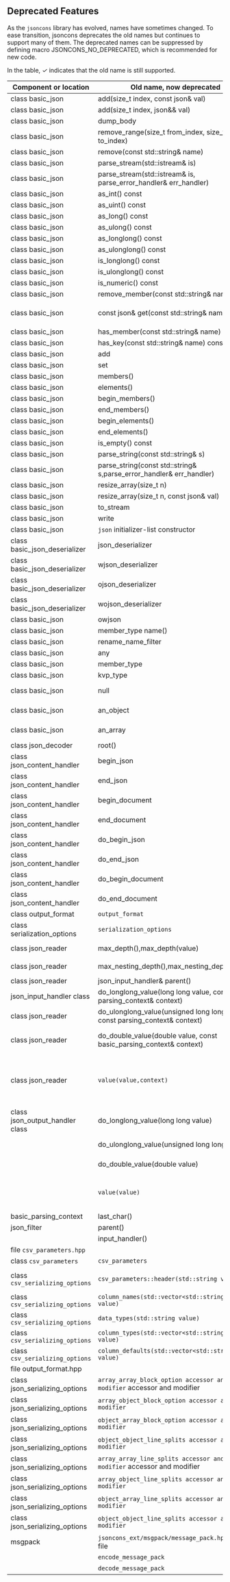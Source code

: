 ## Deprecated Features

As the `jsoncons` library has evolved, names have sometimes changed. To ease transition, jsoncons deprecates the old names but continues to support many of them. The deprecated names can be suppressed by defining macro JSONCONS_NO_DEPRECATED, which is recommended for new code.

In the table, <em>&#x2713;</em> indicates that the old name is still supported.

Component or location|Old name, now deprecated|<em>&#x2713;</em>|New name
--------|-----------|--------------|------------------------
class basic_json|add(size_t index, const json& val)|<em>&#x2713;</em>|`insert(array_iterator pos, const json& val)`
class basic_json|add(size_t index, json&& val)|<em>&#x2713;</em>|`insert(array_iterator pos, json&& val)`
class basic_json|dump_body|<em>&#x2713;</em>|`dump`
class basic_json|remove_range(size_t from_index, size_t to_index)|<em>&#x2713;</em>|`erase(array_iterator first, array_iterator last)`
class basic_json|remove(const std::string& name)|<em>&#x2713;</em>|`erase(const string_view_type& name)`
class basic_json|parse_stream(std::istream& is)|<em>&#x2713;</em>|`parse(std::istream& is)`
class basic_json|parse_stream(std::istream& is, parse_error_handler& err_handler)|<em>&#x2713;</em>|`parse(std::istream& is, parse_error_handler& err_handler)`
class basic_json|as_int() const|<em>&#x2713;</em>|`as<int>`
class basic_json|as_uint() const|<em>&#x2713;</em>|`as<unsigned int>`
class basic_json|as_long() const|<em>&#x2713;</em>|`as<long>`
class basic_json|as_ulong() const|<em>&#x2713;</em>|`as<unsigned long>`
class basic_json|as_longlong() const|<em>&#x2713;</em>|`as<long long>`
class basic_json|as_ulonglong() const|<em>&#x2713;</em>|`as<unsigned long long>`
class basic_json|is_longlong() const|<em>&#x2713;</em>|is<long long>()
class basic_json|is_ulonglong() const|<em>&#x2713;</em>|is<unsigned long long>()
class basic_json|is_numeric() const|<em>&#x2713;</em>|`is_number()`
class basic_json|remove_member(const std::string& name)|<em>&#x2713;</em>|erase(const string_view_type& name)
class basic_json|const json& get(const std::string& name) const|<em>&#x2713;</em>|Use const json get(const std::string& name, T default_val) const with default `json::null_type()`
class basic_json|has_member(const std::string& name) const|<em>&#x2713;</em>|Use `contains(const string_view_type& name)`
class basic_json|has_key(const std::string& name) const|<em>&#x2713;</em>|Use `contains(const string_view_type& name)`
class basic_json|add|<em>&#x2713;</em>|`push_back`
class basic_json|set|<em>&#x2713;</em>|`insert_or_assign`
class basic_json|members()|<em>&#x2713;</em>|object_range()
class basic_json|elements()|<em>&#x2713;</em>|array_range()
class basic_json|begin_members()|<em>&#x2713;</em>|Use object_range().begin()
class basic_json|end_members()|<em>&#x2713;</em>|Use object_range().end()
class basic_json|begin_elements()|<em>&#x2713;</em>|Use array_range().begin()
class basic_json|end_elements()|<em>&#x2713;</em>|Use array_range().end()
class basic_json|is_empty() const|<em>&#x2713;</em>|`empty()`
class basic_json|parse_string(const std::string& s)|<em>&#x2713;</em>|parse(const std::string& s)
class basic_json|parse_string(const std::string& s,parse_error_handler& err_handler)|<em>&#x2713;</em>|Use parse(const std::string& s,parse_error_handler& err_handler)
class basic_json|resize_array(size_t n)|<em>&#x2713;</em>|resize(size_t n)
class basic_json|resize_array(size_t n, const json& val)|<em>&#x2713;</em>|resize(size_t n, const json& val)
class basic_json|to_stream|<em>&#x2713;</em>|Use dump
class basic_json|write|<em>&#x2713;</em>|Use dump
class basic_json|`json` initializer-list constructor||Construct from `json::array` with initializer-list
class basic_json_deserializer|json_deserializer|<em>&#x2713;</em>|Use json_decoder<json>`
class basic_json_deserializer|wjson_deserializer|<em>&#x2713;</em>|Use `json_decoder<wjson>`
class basic_json_deserializer|ojson_deserializer|<em>&#x2713;</em>|Use `json_decoder<ojson>`
class basic_json_deserializer|wojson_deserializer|<em>&#x2713;</em>|Use `json_decoder<wojson>`
class basic_json|owjson|<em>&#x2713;</em>|wojson`
class basic_json|member_type name()|<em>&#x2713;</em>|key()
class basic_json|rename_name_filter|<em>&#x2713;</em>|rename_object_member_filter`
class basic_json|any||removed
class basic_json|member_type|<em>&#x2713;</em>|key_value_pair_type
class basic_json|kvp_type|<em>&#x2713;</em>|key_value_pair_type
class basic_json|null||Constant removed. Use static member function `json::null()`
class basic_json|an_object||Constant removed. Use the default constructor `json()` instead.
class basic_json|an_array||Constant removed. Use assignment to `json::array()` or `json::make_array()` instead.
class json_decoder|root()|<em>&#x2713;</em>|get_result()
class json_content_handler|begin_json|<em>&#x2713;</em>|Removed
class json_content_handler|end_json|<em>&#x2713;</em>|`flush`
class json_content_handler|begin_document|<em>&#x2713;</em>|Removed
class json_content_handler|end_document|<em>&#x2713;</em>|`flush`
class json_content_handler|do_begin_json||Remove
class json_content_handler|do_end_json||Remove
class json_content_handler|do_begin_document||Remove
class json_content_handler|do_end_document||Remove
class output_format|`output_format`|<em>&#x2713;</em>|`json_serializing_options`
class serialization_options|`serialization_options`|<em>&#x2713;</em>|Use `json_serializing_options`
class json_reader|max_depth(),max_depth(value)|<em>&#x2713;</em>|Use `json_serializing_options::max_nesting_depth`
class json_reader|max_nesting_depth(),max_nesting_depth(value)|<em>&#x2713;</em>|Use `json_serializing_options::max_nesting_depth`
class json_reader|json_input_handler& parent()|<em>&#x2713;</em>|Use json_input_handler& input_handler()
json_input_handler class|do_longlong_value(long long value, const parsing_context& context)||Override do_integer_value(int64_t value, const parsing_context& context)
class json_reader|do_ulonglong_value(unsigned long long value, const parsing_context& context)||Removed, override do_uinteger_value(uint64_t value, const parsing_context& context)
class json_reader|do_double_value(double value, const basic_parsing_context<CharT>& context)||Removed, override do_double_value(double value, uint8_t precision, const basic_parsing_context<CharT>& context)
class json_reader|`value(value,context)`|&#160;|Use `string_value(value,context)`, `integer_value(value,context)`, `uinteger_value(value,context)`, `double_value(value,precision,context)`, `bool_value(value,context)`, `null_value(context)`
class json_output_handler class|do_longlong_value(long long value)||Removed, override do_integer_value(int64_t value)
&#160;|do_ulonglong_value(unsigned long long value)||Removed, override do_uinteger_value(uint64_t value)
&#160;|do_double_value(double value)||Removed, override do_double_value(double value, uint8_t precision)
&#160;|`value(value)`|<em>&#x2713;</em>|Use `string_value(value)`, `integer_value(value)`, `uinteger_value(value)`, `double_value(value,precision=0)`, `bool_value(value)`, `null_value(context)`
basic_parsing_context|last_char()|<em>&#x2713;</em>|Use current_char()
json_filter|parent()|<em>&#x2713;</em>|Use downstream_handler()
&#160;|input_handler()|<em>&#x2713;</em>|Use downstream_handler()
file `csv_parameters.hpp`|&#160;||Use `csv_serializing_options`
class `csv_parameters`|`csv_parameters`|&#160;|Use `csv_serializing_options`
class `csv_serializing_options`|`csv_parameters::header(std::string value)`|&#160;|Use `csv_serializing_options::column_names(const std::string& value)`
class `csv_serializing_options`|`column_names(std::vector<std::string>> value)`|<em>&#x2713;</em>|Use `column_names(const std::string& value)`
class `csv_serializing_options`|`data_types(std::string value)`||Use `column_types(const std::string& value)`
class `csv_serializing_options`|`column_types(std::vector<std::string>> value)`|<em>&#x2713;</em>|Use `column_types(const std::string& value)`
class `csv_serializing_options`|`column_defaults(std::vector<std::string>> value)`|<em>&#x2713;</em>|Use `column_defaults(const std::string& value)`
file output_format.hpp|&#160;|&#160;|Use `json_serializing_options.hpp`
class json_serializing_options|`array_array_block_option accessor and modifier` accessor and modifier|&#160;|Use `array_array_line_splits` accessor and modifier
class json_serializing_options|`array_object_block_option accessor and modifier`|&#160;|Use `array_object_line_splits` accessor and modifier
class json_serializing_options|`object_array_block_option accessor and modifier`|&#160;|Use `object_array_line_splits` accessor and modifier
class json_serializing_options|`object_object_line_splits accessor and modifier`|&#160;|Use `object_object_line_splits` accessor and modifier
class json_serializing_options|`array_array_line_splits accessor and modifier` accessor and modifier|<em>&#x2713;</em>|Use `array_array_line_splits` accessor and modifier
class json_serializing_options|`array_object_line_splits accessor and modifier`|<em>&#x2713;</em>|Use `array_object_line_splits` accessor and modifier
class json_serializing_options|`object_array_line_splits accessor and modifier`|<em>&#x2713;</em>|Use `object_array_line_splits` accessor and modifier
class json_serializing_options|`object_object_line_splits accessor and modifier`|<em>&#x2713;</em>|Use `object_object_line_splits` accessor and modifier
msgpack|`jsoncons_ext/msgpack/message_pack.hpp` header file|<em>&#x2713;</em>|Use `jsoncons_ext/msgpack/msgpack.hpp`
&#160;|`encode_message_pack`|<em>&#x2713;</em>|Use `encode_msgpack`
&#160;|`decode_message_pack`|<em>&#x2713;</em>|Use `decode_msgpack`

